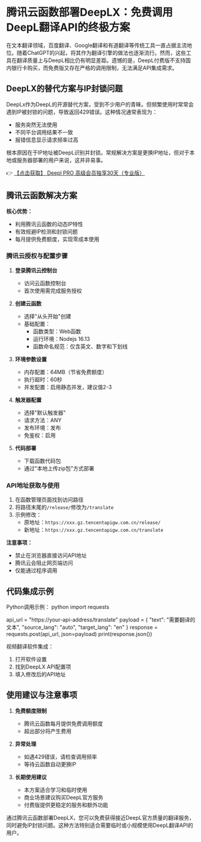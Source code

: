 # 腾讯云函数部署DeepLX：免费调用DeepL翻译API的终极方案

在文本翻译领域，百度翻译、Google翻译和有道翻译等传统工具一直占据主流地位。随着ChatGPT的兴起，将其作为翻译引擎的做法也逐渐流行。然而，这些工具在翻译质量上与DeepL相比仍有明显差距。遗憾的是，DeepL付费版不支持国内银行卡购买，而免费版又存在严格的调用限制，无法满足API集成需求。

## DeepLX的替代方案与IP封锁问题

DeepLx作为DeepL的开源替代方案，受到不少用户的青睐。但频繁使用时常常会遇到IP被封锁的问题，导致返回429错误。这种情况通常表现为：

- 服务突然无法使用
- 不同平台调用结果不一致
- 报错信息显示请求频率过高

根本原因在于IP地址被DeepL识别并封锁。常规解决方案是更换IP地址，但对于本地或服务器部署的用户来说，这并非易事。

👉 [【点击获取】 Deepl PRO 高级会员独享30天（专业版） ](https://bit.ly/DEepl)

## 腾讯云函数解决方案

**核心优势：**
- 利用腾讯云函数的动态IP特性
- 有效规避IP检测和封锁问题
- 每月提供免费额度，实现零成本使用

### 腾讯云授权与配置步骤

1. **登录腾讯云控制台**
   - 访问云函数控制台
   - 首次使用需完成服务授权

2. **创建云函数**
   - 选择"从头开始"创建
   - 基础配置：
     - 函数类型：Web函数
     - 运行环境：Nodejs 16.13
     - 函数命名规范：仅含英文、数字和下划线

3. **环境参数设置**
   - 内存配置：64MB（节省免费额度）
   - 执行超时：60秒
   - 并发配置：启用静态并发，建议值2-3

4. **触发器配置**
   - 选择"默认触发器"
   - 请求方法：ANY
   - 发布环境：发布
   - 免鉴权：启用

5. **代码部署**
   - 下载函数代码包
   - 通过"本地上传zip包"方式部署

### API地址获取与使用

1. 在函数管理页面找到访问路径
2. 将路径末尾的`/release/`修改为`/translate`
3. 示例修改：
   - 原地址：`https://xxx.gz.tencentapigw.com.cn/release/`
   - 新地址：`https://xxx.gz.tencentapigw.com.cn/translate`

**注意事项：**
- 禁止在浏览器直接访问API地址
- 腾讯云会阻止网页端访问
- 仅能通过程序调用

## 代码集成示例

Python调用示例：
python
import requests

api_url = "https://your-api-address/translate"
payload = {
    "text": "需要翻译的文本",
    "source_lang": "auto",
    "target_lang": "en"
}
response = requests.post(api_url, json=payload)
print(response.json())

视频翻译软件集成：
1. 打开软件设置
2. 找到DeepLX API配置项
3. 填入修改后的API地址

## 使用建议与注意事项

1. **免费额度限制**
   - 腾讯云函数每月提供免费调用额度
   - 超出部分将产生费用

2. **异常处理**
   - 如遇429错误，请检查调用频率
   - 等待云函数自动更换IP

3. **长期使用建议**
   - 本方案适合学习和临时使用
   - 商业场景建议购买DeepL官方服务
   - 付费版提供更稳定的服务和额外功能

通过腾讯云函数部署DeepLX，您可以免费获得接近DeepL官方质量的翻译服务，同时避免IP封锁问题。这种方法特别适合需要临时或小规模使用DeepL翻译API的用户。